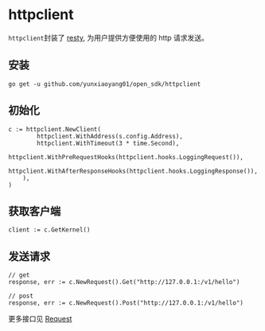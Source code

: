 # httpclient

`httpclient`封装了 [resty](gopkg.in/resty.v1), 为用户提供方便使用的 http 请求发送。

## 安装

```shell
go get -u github.com/yunxiaoyang01/open_sdk/httpclient
```

## 初始化

```golang
c := httpclient.NewClient(
        httpclient.WithAddress(s.config.Address),
        httpclient.WithTimeout(3 * time.Second),
        httpclient.WithPreRequestHooks(httpclient.hooks.LoggingRequest()),
        httpclient.WithAfterResponseHooks(httpclient.hooks.LoggingResponse()),
    ),
)
```

## 获取客户端

```golang
client := c.GetKernel()
```

## 发送请求

```golang
// get
response, err := c.NewRequest().Get("http://127.0.0.1:/v1/hello")

// post
response, err := c.NewRequest().Post("http://127.0.0.1:/v1/hello")
```
更多接口见 [Request](https://godoc.org/gopkg.in/resty.v1#Request)